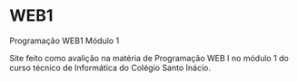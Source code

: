 # WEB1
Programação WEB1 Módulo 1

Site feito como avalição na matéria de Programação WEB I no módulo 1 do curso técnico de Informática do Colégio Santo Inácio.
